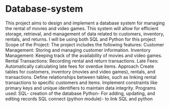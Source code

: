 # Database-system
This project aims to design and implement a database system for managing the rental of movies and video games. This system will allow for efficient storage, retrieval, and management of data related to customers, inventory, rentals, and returns. I will be using both SQL and Python for this project
Scope of the Project:
The project includes the following features:
Customer Management: Storing and managing customer information.
Inventory Management: Keeping track of the availability of movies and video games.
Rental Transactions: Recording rental and return transactions.
Late Fees: Automatically calculating late fees for overdue items.
Approach
Create tables for customers, inventory (movies and video games), rentals, and transactions.
Define relationships between tables, such as linking rental transactions to specific customers and items.
Implement constraints like primary keys and unique identifiers to maintain data integrity.
Programs used:
SQL- creation of the database 
Python- For adding, updating, and editing records 
SQL connect (python module)- to link SQL and python 

